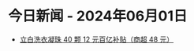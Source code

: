 # 今日新闻 - 2024年06月01日
- [立白洗衣凝珠 40 颗 12 元百亿补贴（商超 48 元）](https://lapin.ithome.com/html/digi/778690.htm)
